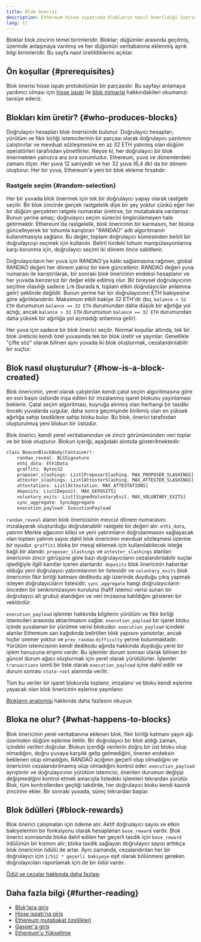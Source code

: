 ```yaml
---
title: Blok önerisi
description: Ethereum hisse ispatında blokların nasıl önerildiği üzerine açıklama.
lang: tr
---
```


Bloklar blok zincirin temel birimleridir. Bloklar; düğümler arasında geçilmiş, üzerinde anlaşmaya varılmış ve her düğümün veritabanına eklenmiş ayrık bilgi birimleridir. Bu sayfa nasıl üretildiklerini açıklar.

## Ön koşullar {#prerequisites}

Blok önerisi hisse ispatı protokolünün bir parçasıdır. Bu sayfayı anlamaya yardımcı olması için [hisse ispatı](/developers/docs/consensus-mechanisms/pos/) ile [blok mimarisi](/developers/docs/blocks/) hakkındakileri okumanızı tavsiye ederiz.

## Blokları kim üretir? {#who-produces-blocks}

Doğrulayıcı hesapları blok önerisinde bulunur. Doğrulayıcı hesapları, yürütüm ve fikir birliği istemcilerinin bir parçası olarak doğrulayıcı yazılımını çalıştırırlar ve mevduat sözleşmesine en az 32 ETH yatırmış olan düğüm operatörleri tarafından yönetilirler. Neyse ki, her doğrulayıcı bir blok önermekten yalnızca ara sıra sorumludur. Ethereum, yuva ve dönemlerdeki zamanı ölçer. Her yuva 12 saniyedir ve her 32 yuva (6,4 dk) da bir dönem oluşturur. Her bir yuva, Ethereum'a yeni bir blok ekleme fırsatıdır.

### Rastgele seçim {#random-selection}

Her bir yuvada blok önermek için tek bir doğrulayıcı yapay olarak rastgele seçilir. Bir blok zincirde gerçek rastgelelik diye bir şey yoktur çünkü eğer her bir düğüm gerçekten ratgele numaralar üretirse, bir mutabakata varılamaz. Bunun yerine amaç; doğrulayıcı seçim sürecini öngörülemeyen hale getirmektir. Ethereum'da rastgelelik, blok önericinin bir karmasını, her blokta güncelleyerek bir tohumla karıştıran "RANDAO" adlı algoritmanın kullanılmasıyla sağlanır. Bu değer, toplam doğrulayıcı kümesinden belirli bir doğrulayıcıyı seçmek için kullanılır. Belirli türdeki tohum manipülasyonlarına karşı korunma için, doğrulayıcı seçimi iki dönem önce sabitlenir.

Doğrulayıcıların her yuva için RANDAO'ya katkı sağlamasına rağmen, global RANDAO değeri her dönem yalnız bir kere güncellenir. RANDAO değeri yuva numarası ile karıştırılarak, bir sonraki blok önericinin endeksi hesaplanır ve her yuvada benzersiz bir değer elde edilmiş olur. Bir bireysel doğrulayıcının seçilme olasılığı sadece `1/N` (burada `N`, toplam etkin doğrulayıcılar anlamına gelir) şeklinde değildir. Bunun yerine her bir doğrulayıcının ETH bakiyesine göre ağırlıklandırılır. Maksimum etkili bakiye 32 ETH'dir (bu, `balance < 32 ETH` durumunun `balance == 32 ETH` durumundan daha düşük bir ağırlığa yol açtığı, ancak `balance > 32 ETH` durumunun `balance == 32 ETH` durumundan daha yüksek bir ağırlığa yol açmadığı anlamına gelir).

Her yuva için sadece bir blok önerici seçilir. Normal koşullar altında, tek bir blok üreticisi kendi özel yuvasında tek bir blok üretir ve yayınlar. Genellikle "çifte söz" olarak bilinen aynı yuvada iki blok oluşturmak, cezalandırılabilir bir suçtur.

## Blok nasıl oluşturulur? {#how-is-a-block-created}

Blok önericinin, yerel olarak çalıştırılan kendi çatal seçim algoritmasına göre en son başın üstünde inşa edilen bir imzalanmış işaret blokunu yayınlaması beklenir. Çatal seçim algoritması, kuyruğa alınmış olan herhangi bir tasdiki önceki yuvalarda uygular, daha sonra geçmişinde birikmiş olan en yüksek ağırlığa sahip tasdiklere sahip bloku bulur. Bu blok, önerici tarafından oluşturulmuş yeni blokun bir üstüdür.

Blok önerici, kendi yerel veritabanından ve zincir görünümünden veri toplar ve bir blok oluşturur. Blokun içeriği, aşağıdaki alıntıda gösterilmektedir:

```rust
class BeaconBlockBody(Container):
    randao_reveal: BLSSignature
    eth1_data: Eth1Data
    graffiti: Bytes32
    proposer_slashings: List[ProposerSlashing, MAX_PROPOSER_SLASHINGS]
    attester_slashings: List[AttesterSlashing, MAX_ATTESTER_SLASHINGS]
    attestations: List[Attestation, MAX_ATTESTATIONS]
    deposits: List[Deposit, MAX_DEPOSITS]
    voluntary_exits: List[SignedVoluntaryExit, MAX_VOLUNTARY_EXITS]
    sync_aggregate: SyncAggregate
    execution_payload: ExecutionPayload
```

`randao_reveal` alanın blok önericisinin mevcut dönem numarasını imzalayarak oluşturduğu doğrulanabilir rastgele bir değeri alır. `eth1_data`, yatırım Merkle ağacının kökü ve yeni yatırımların doğrulanmasını sağlayacak olan toplam yatırım sayısı dahil blok önericinin mevduat sözleşmesi üzerine bir oyudur. `graffiti` bloka bir mesaj eklemek için kullanılabilecek isteğe bağlı bir alandır. `proposer_slashings` ve `attester_slashings` alanları önericinin zincir görüşüne göre bazı doğrulayıcıların cezalandırılabilir suçlar işlediğiyle ilgili kanıtlar içeren alanlardır. `deposits` blok önericinin haberdar olduğu yeni doğrulayıcı yatırımlarının bir listesidir ve `voluntary_exits` blok önericinin fikir birliği katmanı dedikodu ağı üzerinde duyduğu çıkış yapmak isteyen doğrulayıcıların listesidir. `sync_aggregate` hangi doğrulayıcıların önceden bir senkronizasyon kuruluna (hafif istemci verisi sunan bir doğrulayıcı alt grubu) atandığını ve veri imzasına katıldığını gösteren bir vektördür.

`execution_payload` işlemler hakkında bilgilerin yürütüm ve fikir birliği istemcileri arasında aktarılmasını sağlar. `execution_payload` bir işaret bloku içinde yuvalanan bir yürütme verisi blokudur. `execution_payload` içindeki alanlar Ethereum sarı kağıdında belirtilen blok yapısını yansıtırlar, ancak hiçbir ommer yoktur ve `prev_randao` `difficulty` yerine bulunmaktadır. Yürütüm istemcisinin kendi dedikodu ağında hakkında duyduğu yerel bir işlem havuzuna erişimi vardır. Bu işlemler durum sonrası olarak bilinen bir güncel durum ağacı oluşturmak için yerel olarak yürütülürler. İşlemler `transactions` isimli bir liste olarak `execution_payload` içine dahil edilir ve durum sonrası `state-root` alanında verilir.

Tüm bu veriler bir işaret blokunda toplanır, imzalanır ve bloku kendi eşlerine yayacak olan blok önericinin eşlerine yayınlanır.

[Blokların anatomisi](/developers/docs/blocks) hakkında daha fazlasını okuyun.

## Bloka ne olur? {#what-happens-to-blocks}

Blok önericinin yerel veritabanına eklenen blok, fikir birliği katmanı yayın ağı üzerinden düğüm eşlerine iletilir. Bir doğrulayıcı bir blok aldığı zaman, içindeki verileri doğrular. Blokun içerdiği verilerin doğru bir üst bloku olup olmadığını, doğru yuvaya karşılık gelip gelmediğini, öneren endeksin beklenen olup olmadığını, RANDAO açığının geçerli olup olmadığını ve önericinin cezalandırılmamış olup olmadığını kontrol eder. `execution_payload` ayrıştırılır ve doğrulayıcının yürütüm istemcisi, önerilen durumun değişip değişmediğini kontrol etmek amacıyla listedeki işlemleri tekrardan yürütür. Blok, tüm kontrollerden geçtiği takdirde, her doğrulayıcı bloku kendi kaonik zincirine ekler. Bir sonraki yuvada, süreç tekrardan başlar.

## Blok ödülleri {#block-rewards}

Blok önerici çalışmaları için ödeme alır. Aktif doğrulayıcı sayısı ve etkin bakiyelerinin bir fonksiyonu olarak hesaplanan `base_reward` vardır. Blok önerici sonrasında bloka dahil edilen her geçerli tasdik için `base_reward` ödülünün bir kısmını alır; bloka tasdik sağlayan doğrulayıcı sayısı arttıkça blok önericinin ödülü de artar. Aynı zamanda, cezalandırılan her bir doğrulayıcı için `1/512 * geçerli bakiyeye` eşit olarak bölünmesi gereken doğrulayıcıları raporlamak için de bir ödül vardır.

[Ödül ve cezalar hakkında daha fazlası](/developers/docs/consensus-mechanisms/pos/rewards-and-penalties)

## Daha fazla bilgi {#further-reading}

- [Blok'lara giriş](/developers/docs/blocks/)
- [Hisse ispatı'na giriş](/developers/docs/consensus-mechanisms/pos/)
- [Ethereum mutabakat özellikleri](https://www.github.com/ethereum/consensus-specs)
- [Gasper'a giriş](/developers/docs/consensus-mechanisms/pos/)
- [Ethereum'u Yükseltme](https://eth2book.info/)

